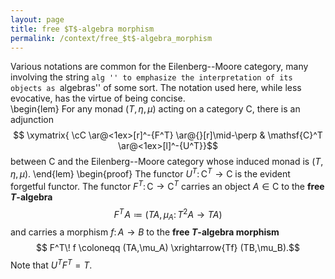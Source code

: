 ```yaml
---
layout: page
title: free $T$-algebra morphism
permalink: /context/free_$t$-algebra_morphism
---
```

Various notations are common for the Eilenberg--Moore category, many involving the string ``alg '' to emphasize the interpretation of its objects as ``algebras'' of some sort. The notation used here, while less evocative, has the virtue of being concise.
\
\begin{lem} For any  monad $(T,\eta,\mu)$ acting on a category $\mathsf{C}$, there is an adjunction
$$ \xymatrix{ \cC \ar@<1ex>[r]^-{F^T} \ar@{}[r]\mid-\perp & \mathsf{C}^T \ar@<1ex>[l]^-{U^T}}$$ between $\mathsf{C}$ and the Eilenberg--Moore category whose induced monad is $(T,\eta,\mu)$.
\end{lem}
\begin{proof}
The functor $U^T \colon \mathsf{C}^T \to \mathsf{C}$ is the evident forgetful functor.  The functor $F^T \colon \mathsf{C} \to \mathsf{C}^T$ carries an object $A \in \mathsf{C}$ to the **free $T$-algebra** $$ F^T\! A \coloneqq (TA,\mu_A \colon T^2A \to TA)$$ and carries a morphism $f \colon A \to B$ to the **free $T$-algebra morphism** $$ F^T\! f \coloneqq  (TA,\mu_A) \xrightarrow{Tf} (TB,\mu_B).$$ Note that $U^TF^T=T$.
